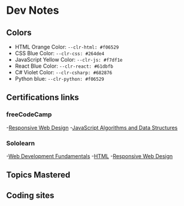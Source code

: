 # Dev Notes

## Colors

- HTML Orange Color: `--clr-html: #f06529`
- CSS Blue Color: `--clr-css: #264de4`
- JavaScript Yellow Color: `--clr-js: #f7df1e`
- React Blue Color: `--clr-react: #61dbfb`
- C# Violet Color: `--clr-csharp: #682876`
- Python blue: `--clr-python: #f06529`

## Certifications links

### freeCodeCamp

-[Responsive Web Design](https://www.freecodecamp.org/certification/rixcrafts/responsive-web-design)
-[JavaScript Algorithms and Data Structures](https://www.freecodecamp.org/certification/rixcrafts/javascript-algorithms-and-data-structures)

### Sololearn

-[Web Development Fundamentals](https://www.sololearn.com/certificates/CT-5W0ONZ24)
-[HTML](https://www.sololearn.com/certificates/CT-RPVH6JCC)
-[Responsive Web Design](https://www.sololearn.com/certificates/CT-DLUFVRR0)

## Topics Mastered

## Coding sites
